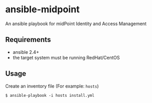 # ansible-midpoint

An ansible playbook for midPoint Identity and Access Management

## Requirements

* ansible 2.4+
* the target system must be running RedHat/CentOS

## Usage

Create an inventory file (For example: `hosts`)

```
$ ansible-playbook -i hosts install.yml
```
